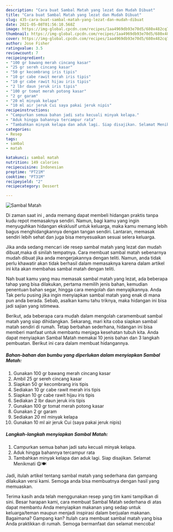 ```yaml
---
description: "Cara buat Sambal Matah yang lezat dan Mudah Dibuat"
title: "Cara buat Sambal Matah yang lezat dan Mudah Dibuat"
slug: 435-cara-buat-sambal-matah-yang-lezat-dan-mudah-dibuat
date: 2021-05-08T01:56:10.568Z
image: https://img-global.cpcdn.com/recipes/1aa4969db93e70d5/680x482cq70/sambal-matah-foto-resep-utama.jpg
thumbnail: https://img-global.cpcdn.com/recipes/1aa4969db93e70d5/680x482cq70/sambal-matah-foto-resep-utama.jpg
cover: https://img-global.cpcdn.com/recipes/1aa4969db93e70d5/680x482cq70/sambal-matah-foto-resep-utama.jpg
author: Jose Fisher
ratingvalue: 3.5
reviewcount: 7
recipeingredient:
- "100 gr bawang merah cincang kasar"
- "25 gr sereh cincang kasar"
- "50 gr kecombrang iris tipis"
- "10 gr cabe rawit merah iris tipis"
- "10 gr cabe rawit hijau iris tipis"
- "2 lbr daun jeruk iris tipis"
- "100 gr tomat merah potong kasar"
- "2 gr garam"
- "20 ml minyak kelapa"
- "10 ml air jeruk Cui saya pakai jeruk nipis"
recipeinstructions:
- "Campurkan semua bahan jadi satu kecuali minyak kelapa."
- "Aduk hingga bahannya tercampur rata"
- "Tambahkan minyak kelapa dan aduk lagi. Siap disajikan. Selamat Menikmati 😋🍽️"
categories:
- Resep
tags:
- sambal
- matah

katakunci: sambal matah 
nutrition: 149 calories
recipecuisine: Indonesian
preptime: "PT21M"
cooktime: "PT31M"
recipeyield: "2"
recipecategory: Dessert

---
```



![Sambal Matah](https://img-global.cpcdn.com/recipes/1aa4969db93e70d5/680x482cq70/sambal-matah-foto-resep-utama.jpg)

Di zaman  saat ini , anda memang dapat membeli hidangan praktis tanpa kudu repot memasaknya sendiri. Namun, bagi kamu yang ingin menyuguhkan hidangan eksklusif untuk keluarga, maka kamu memang lebih bagus menghidangkannya dengan tangan sendiri. Lantaran, memasak sendiri lebih sehat dan juga bisa menyesuaikan sesuai selera keluarga.

Jika anda sedang mencari ide resep sambal matah yang lezat dan mudah dibuat,maka di sinilah tempatnya. Cara membuat sambal matah  sebenarnya mudah dibuat jika anda mengerjakannya dengan teliti. Namun, anda tidak perlu khawatir akan tidak berhasil dalam memasaknya 
karena dalam artikel ini kita akan membahas sambal matah dengan teliti.  



Nah buat kamu yang mau memasak sambal matah yang lezat, ada beberapa tahap yang bisa dilakukan, pertama memilih jenis bahan, kemudian penentuan bahan segar, hingga cara mengolah dan menyajikannya. Anda Tak perlu pusing jika ingin menyiapkan sambal matah yang enak di mana pun anda berada. Sebab, asalkan kamu  tahu triknya, maka hidangan ini bisa jadi sajian yang istimewa.

Berikut, ada beberapa cara mudah dalam mengolah caramembuat sambal matah yang siap dihidangkan. Sekarang, mari kita coba siapkan sambal matah sendiri di rumah. Tetap berbahan sederhana, hidangan ini bisa memberi manfaat untuk membantu menjaga kesehatan tubuh kita. Anda dapat menyiapkan Sambal Matah memakai 10 jenis bahan dan 3 langkah pembuatan. Berikut ini cara dalam membuat hidangannya.

<!--inarticleads1-->

##### Bahan-bahan dan bumbu yang diperlukan dalam menyiapkan Sambal Matah:

1. Gunakan 100 gr bawang merah cincang kasar
1. Ambil 25 gr sereh cincang kasar
1. Siapkan 50 gr kecombrang iris tipis
1. Sediakan 10 gr cabe rawit merah iris tipis
1. Siapkan 10 gr cabe rawit hijau iris tipis
1. Sediakan 2 lbr daun jeruk iris tipis
1. Gunakan 100 gr tomat merah potong kasar
1. Gunakan 2 gr garam
1. Sediakan 20 ml minyak kelapa
1. Gunakan 10 ml air jeruk Cui (saya pakai jeruk nipis)




<!--inarticleads2-->

##### Langkah-langkah menyiapkan Sambal Matah:

1. Campurkan semua bahan jadi satu kecuali minyak kelapa.
1. Aduk hingga bahannya tercampur rata
1. Tambahkan minyak kelapa dan aduk lagi. Siap disajikan. Selamat Menikmati 😋🍽️




Jadi, itulah artikel tentang  sambal matah  yang sederhana dan gampang dilakukan versi kami. Semoga anda bisa membuatnya dengan hasil yang memuaskan. 

Terima kasih anda telah menggunakan resep yang tim kami tampilkan di sini. Besar harapan kami, cara membuat  Sambal Matah sederhana di atas dapat membantu Anda menyiapkan makanan yang sedap untuk keluarga/teman maupun menjadi inspirasi dalam berjualan makanan. Bagaimana? Gampang kan? Itulah cara membuat sambal matah yang bisa Anda praktikkan di rumah. Semoga bermanfaat dan selamat mencoba!

